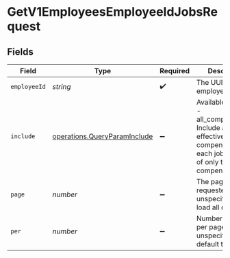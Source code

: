 # GetV1EmployeesEmployeeIdJobsRequest


## Fields

| Field                                                                                                                                   | Type                                                                                                                                    | Required                                                                                                                                | Description                                                                                                                             |
| --------------------------------------------------------------------------------------------------------------------------------------- | --------------------------------------------------------------------------------------------------------------------------------------- | --------------------------------------------------------------------------------------------------------------------------------------- | --------------------------------------------------------------------------------------------------------------------------------------- |
| `employeeId`                                                                                                                            | *string*                                                                                                                                | :heavy_check_mark:                                                                                                                      | The UUID of the employee                                                                                                                |
| `include`                                                                                                                               | [operations.QueryParamInclude](../../../sdk/models/operations/queryparaminclude.md)                                                     | :heavy_minus_sign:                                                                                                                      | Available options:<br/>- all_compensations: Include all effective dated compensations for each job instead of only the current compensation |
| `page`                                                                                                                                  | *number*                                                                                                                                | :heavy_minus_sign:                                                                                                                      | The page that is requested. When unspecified, will load all objects.                                                                    |
| `per`                                                                                                                                   | *number*                                                                                                                                | :heavy_minus_sign:                                                                                                                      | Number of objects per page. When unspecified, will default to 25                                                                        |